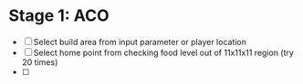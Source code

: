 # Stage 1: ACO
- [ ] Select build area from input parameter or player location
- [ ] Select home point from checking food level out of 11x11x11 region (try 20 times)
- [ ] 